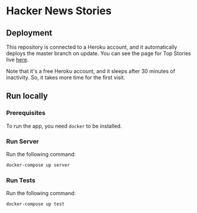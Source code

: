 # Hacker News Stories

## Deployment

This repository is connected to a Heroku account, and it automatically deploys the master branch on update.
You can see the page for Top Stories live [here](https://hnstories.herokuapp.com/stories/top).

Note that it's a free Heroku account, and it sleeps after 30 minutes of inactivity. So, it takes more time for the first visit.

## Run locally

### Prerequisites
To run the app, you need `docker` to be installed.

### Run Server

Run the following command:

```bash
docker-compose up server
```

### Run Tests

Run the following command:

```bash
docker-compose up test
```
